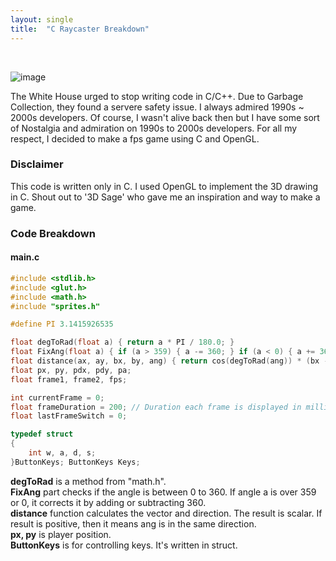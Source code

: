 ```yaml
---
layout: single
title:  "C Raycaster Breakdown"
---
```

<br>

![image](https://github.com/DutchVandaline/DutchVandaline.github.io/assets/142364450/4e24f637-870c-4d4c-9fc3-309739f66bd7)
<br>

 The White House urged to stop writing code in C/C++. Due to Garbage Collection, they found a servere safety issue.
I always admired 1990s ~ 2000s developers. Of course, I wasn't alive back then but I have some sort of Nostalgia and admiration on 1990s to 2000s developers. 
For all my respect, I decided to make a fps game using C and OpenGL.

### Disclaimer
 This code is written only in C. I used OpenGL to implement the 3D drawing in C.
Shout out to '3D Sage' who gave me an inspiration and way to make a game.

### Code Breakdown
#### main.c
```c
#include <stdlib.h>
#include <glut.h>
#include <math.h>
#include "sprites.h"

#define PI 3.1415926535

float degToRad(float a) { return a * PI / 180.0; }
float FixAng(float a) { if (a > 359) { a -= 360; } if (a < 0) { a += 360; } return a; }
float distance(ax, ay, bx, by, ang) { return cos(degToRad(ang)) * (bx - ax) - sin(degToRad(ang)) * (by - ay); }
float px, py, pdx, pdy, pa;
float frame1, frame2, fps;

int currentFrame = 0;
float frameDuration = 200; // Duration each frame is displayed in milliseconds
float lastFrameSwitch = 0;

typedef struct
{
    int w, a, d, s;                     
}ButtonKeys; ButtonKeys Keys;

```
**degToRad** is a method from "math.h".<br>
**FixAng** part checks if the angle is between 0 to 360. If angle a is over 359 or 0, it corrects it by adding or subtracting 360.<br>
**distance** function calculates the vector and direction. The result is scalar. If result is positive, then it means ang is in the same direction.<br>
**px, py** is player position.<br>
**ButtonKeys** is for controlling keys. It's written in struct.<br>




